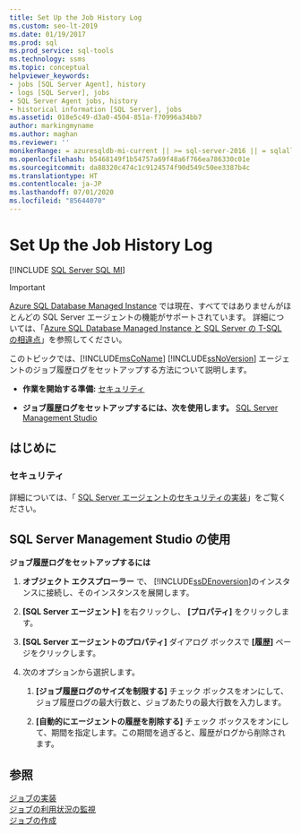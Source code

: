 ```yaml
---
title: Set Up the Job History Log
ms.custom: seo-lt-2019
ms.date: 01/19/2017
ms.prod: sql
ms.prod_service: sql-tools
ms.technology: ssms
ms.topic: conceptual
helpviewer_keywords:
- jobs [SQL Server Agent], history
- logs [SQL Server], jobs
- SQL Server Agent jobs, history
- historical information [SQL Server], jobs
ms.assetid: 018e5c49-d3a0-4504-851a-f70996a34bb7
author: markingmyname
ms.author: maghan
ms.reviewer: ''
monikerRange: = azuresqldb-mi-current || >= sql-server-2016 || = sqlallproducts-allversions
ms.openlocfilehash: b5468149f1b54757a69f48a6f766ea786330c01e
ms.sourcegitcommit: da88320c474c1c9124574f90d549c50ee3387b4c
ms.translationtype: HT
ms.contentlocale: ja-JP
ms.lasthandoff: 07/01/2020
ms.locfileid: "85644070"
---
```

# <a name="set-up-the-job-history-log"></a>Set Up the Job History Log
[!INCLUDE [SQL Server SQL MI](../../includes/applies-to-version/sql-asdbmi.md)]

> [!IMPORTANT]  
> [Azure SQL Database Managed Instance](https://docs.microsoft.com/azure/sql-database/sql-database-managed-instance) では現在、すべてではありませんがほとんどの SQL Server エージェントの機能がサポートされています。 詳細については、「[Azure SQL Database Managed Instance と SQL Server の T-SQL の相違点](https://docs.microsoft.com/azure/sql-database/sql-database-managed-instance-transact-sql-information#sql-server-agent)」を参照してください。

このトピックでは、[!INCLUDE[msCoName](../../includes/msconame_md.md)] [!INCLUDE[ssNoVersion](../../includes/ssnoversion-md.md)] エージェントのジョブ履歴ログをセットアップする方法について説明します。  
  
-   **作業を開始する準備:** [セキュリティ](#Security)  
  
-   **ジョブ履歴ログをセットアップするには、次を使用します。** [SQL Server Management Studio](#SSMS)  
  
## <a name="before-you-begin"></a><a name="BeforeYouBegin"></a>はじめに  
  
### <a name="security"></a><a name="Security"></a>セキュリティ  
詳細については、「 [SQL Server エージェントのセキュリティの実装](../../ssms/agent/implement-sql-server-agent-security.md)」をご覧ください。  
  
## <a name="using-sql-server-management-studio"></a><a name="SSMS"></a>SQL Server Management Studio の使用  
**ジョブ履歴ログをセットアップするには**  
  
1.  **オブジェクト エクスプローラー** で、 [!INCLUDE[ssDEnoversion](../../includes/ssdenoversion_md.md)]のインスタンスに接続し、そのインスタンスを展開します。  
  
2.  **[SQL Server エージェント]** を右クリックし、 **[プロパティ]** をクリックします。  
  
3.  **[SQL Server エージェントのプロパティ]** ダイアログ ボックスで **[履歴]** ページをクリックします。  
  
4.  次のオプションから選択します。  
  
    1.  **[ジョブ履歴ログのサイズを制限する]** チェック ボックスをオンにして、ジョブ履歴ログの最大行数と、ジョブあたりの最大行数を入力します。  
  
    2.  **[自動的にエージェントの履歴を削除する]** チェック ボックスをオンにして、期間を指定します。この期間を過ぎると、履歴がログから削除されます。  
  
## <a name="see-also"></a>参照  
[ジョブの実装](../../ssms/agent/implement-jobs.md)  
[ジョブの利用状況の監視](../../ssms/agent/monitor-job-activity.md)  
[ジョブの作成](../../ssms/agent/create-jobs.md)  
  
